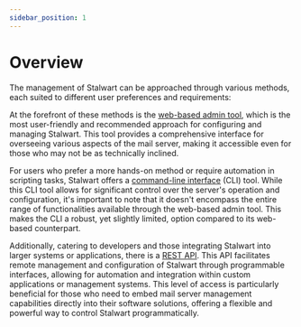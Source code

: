 ```yaml
---
sidebar_position: 1
---
```


# Overview

The management of Stalwart can be approached through various methods, each suited to different user preferences and requirements:

At the forefront of these methods is the [web-based admin tool](/docs/management/webadmin/overview), which is the most user-friendly and recommended approach for configuring and managing Stalwart. This tool provides a comprehensive interface for overseeing various aspects of the mail server, making it accessible even for those who may not be as technically inclined.

For users who prefer a more hands-on method or require automation in scripting tasks, Stalwart offers a [command-line interface](/docs/management/cli/overview) (CLI) tool. While this CLI tool allows for significant control over the server's operation and configuration, it's important to note that it doesn't encompass the entire range of functionalities available through the web-based admin tool. This makes the CLI a robust, yet slightly limited, option compared to its web-based counterpart.

Additionally, catering to developers and those integrating Stalwart into larger systems or applications, there is a [REST API](/docs/api/management/overview). This API facilitates remote management and configuration of Stalwart through programmable interfaces, allowing for automation and integration within custom applications or management systems. This level of access is particularly beneficial for those who need to embed mail server management capabilities directly into their software solutions, offering a flexible and powerful way to control Stalwart programmatically.

